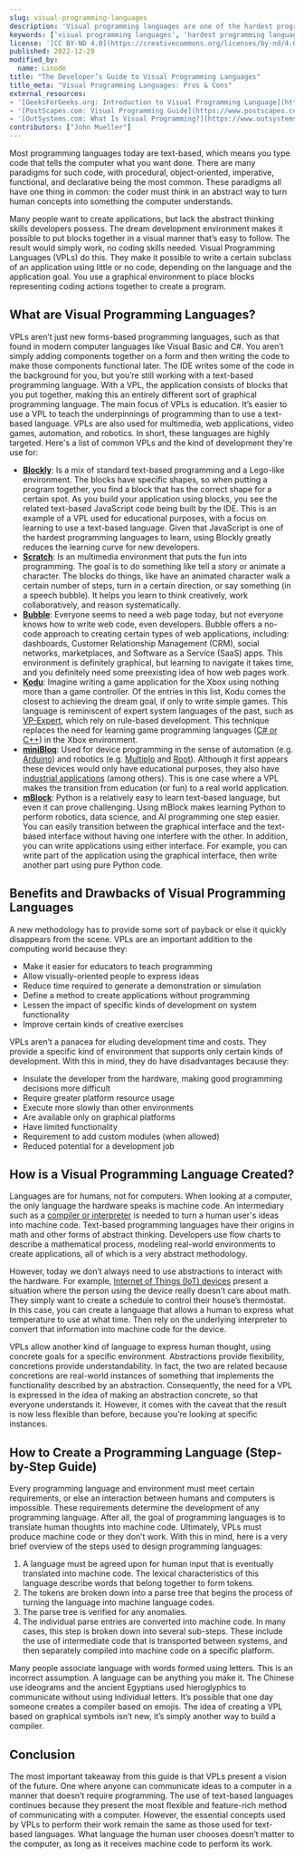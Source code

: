 ```yaml
---
slug: visual-programming-languages
description: 'Visual programming languages are one of the hardest programming languages to learn. ✓ Click here for an in-depth look, including pros and cons.'
keywords: ['visual programming languages', 'hardest programming languages to learn', 'game programming languages', 'what best defines a “programming language”?', 'how to make a programming language', 'c programming language typing discipline', 'how to create a programming language', 'how is programming language created', 'most programming languages allow you to ask two or more questions in a single comparison', 'graphical programming languages']
license: '[CC BY-ND 4.0](https://creativecommons.org/licenses/by-nd/4.0)'
published: 2022-12-29
modified_by:
  name: Linode
title: "The Developer’s Guide to Visual Programming Languages"
title_meta: "Visual Programming Languages: Pros & Cons"
external_resources:
- '[GeeksForGeeks.org: Introduction to Visual Programming Language](https://www.geeksforgeeks.org/introduction-to-visual-programming-language/)'
- '[PostScapes.com: Visual Programming Guide](https://www.postscapes.com/iot-visual-programming-tools/)'
- '[OutSystems.com: What Is Visual Programming?](https://www.outsystems.com/glossary/what-is-visual-programming/)'
contributors: ["John Mueller"]
---
```


Most programming languages today are text-based, which means you type code that tells the computer what you want done. There are many paradigms for such code, with procedural, object-oriented, imperative, functional, and declarative being the most common. These paradigms all have one thing in common: the coder must think in an abstract way to turn human concepts into something the computer understands.

Many people want to create applications, but lack the abstract thinking skills developers possess. The dream development environment makes it possible to put blocks together in a visual manner that’s easy to follow. The result would simply work, no coding skills needed. Visual Programming Languages (VPLs) do this. They make it possible to write a certain subclass of an application using little or no code, depending on the language and the application goal. You use a graphical environment to place blocks representing coding actions together to create a program.

## What are Visual Programming Languages?

VPLs aren’t just new forms-based programming languages, such as that found in modern computer languages like Visual Basic and C#. You aren’t simply adding components together on a form and then writing the code to make those components functional later. The IDE writes some of the code in the background for you, but you’re still working with a text-based programming language. With a VPL, the application consists of blocks that you put together, making this an entirely different sort of graphical programming language. The main focus of VPLs is education. It’s easier to use a VPL to teach the underpinnings of programming than to use a text-based language. VPLs are also used for multimedia, web applications, video games, automation, and robotics. In short, these languages are highly targeted. Here's a list of common VPLs and the kind of development they're use for:

-   [**Blockly**](https://developers.google.com/blockly): Is a mix of standard text-based programming and a Lego-like environment. The blocks have specific shapes, so when putting a program together, you find a block that has the correct shape for a certain spot. As you build your application using blocks, you see the related text-based JavaScript code being built by the IDE. This is an example of a VPL used for educational purposes, with a focus on learning to use a text-based language. Given that JavaScript is one of the hardest programming languages to learn, using Blockly greatly reduces the learning curve for new developers.
-   [**Scratch**](https://scratch.mit.edu/): Is an multimedia environment that puts the fun into programming. The goal is to do something like tell a story or animate a character. The blocks do things, like have an animated character walk a certain number of steps, turn in a certain direction, or say something (in a speech bubble). It helps you learn to think creatively, work collaboratively, and reason systematically.
-   [**Bubble**](https://bubble.io/): Everyone seems to need a web page today, but not everyone knows how to write web code, even developers. Bubble offers a no-code approach to creating certain types of web applications, including: dashboards, Customer Relationship Management (CRM), social networks, marketplaces, and Software as a Service (SaaS) apps. This environment is definitely graphical, but learning to navigate it takes time, and you definitely need some preexisting idea of how web pages work.
-   [**Kodu**](https://www.microsoft.com/en-us/research/project/kodu/): Imagine writing a game application for the Xbox using nothing more than a game controller. Of the entries in this list, Kodu comes the closest to achieving the dream goal, if only to write simple games. This language is reminiscent of expert system languages of the past, such as [VP-Expert](http://sajie.journals.ac.za/pub/article/viewFile/442/384), which rely on rule-based development. This technique replaces the need for learning game programming languages ([C# or C++](https://learn.microsoft.com/en-us/gaming/xbox/samples)) in the Xbox environment.
-   [**miniBloq**](http://blog.minibloq.org/): Used for device programming in the sense of automation (e.g. [Arduino](https://www.arduino.cc/)) and robotics (e.g. [Multiplo](https://www.seeedstudio.com/Multiplo-Robot-Building-Kit-p-1491.html) and [Root](https://edu.irobot.com/what-we-offer/root-robot)). Although it first appears these devices would only have educational purposes, they also have [industrial applications](https://www.industrialshields.com/) (among others). This is one case where a VPL makes the transition from education (or fun) to a real world application.
-   [**mBlock**](https://mblock.makeblock.com/en-us/): Python is a relatively easy to learn text-based language, but even it can prove challenging. Using mBlock makes learning Python to perform robotics, data science, and AI programming one step easier. You can easily transition between the graphical interface and the text-based interface without having one interfere with the other. In addition, you can write applications using either interface. For example, you can write part of the application using the graphical interface, then write another part using pure Python code.

## Benefits and Drawbacks of Visual Programming Languages

A new methodology has to provide some sort of payback or else it quickly disappears from the scene. VPLs are an important addition to the computing world because they:

-   Make it easier for educators to teach programming
-   Allow visually-oriented people to express ideas
-   Reduce time required to generate a demonstration or simulation
-   Define a method to create applications without programming
-   Lessen the impact of specific kinds of development on system functionality
-   Improve certain kinds of creative exercises

VPLs aren’t a panacea for eluding development time and costs. They provide a specific kind of environment that supports only certain kinds of development. With this in mind, they do have disadvantages because they:

-   Insulate the developer from the hardware, making good programming decisions more difficult
-   Require greater platform resource usage
-   Execute more slowly than other environments
-   Are available only on graphical platforms
-   Have limited functionality
-   Requirement to add custom modules (when allowed)
-   Reduced potential for a development job

## How is a Visual Programming Language Created?

Languages are for humans, not for computers. When looking at a computer, the only language the hardware speaks is machine code. An intermediary such as a [compiler or interpreter](https://www.guru99.com/difference-compiler-vs-interpreter.html) is needed to turn a human user's ideas into machine code. Text-based programming languages have their origins in math and other forms of abstract thinking. Developers use flow charts to describe a mathematical process, modeling real-world environments to create applications, all of which is a very abstract methodology.

However, today we don’t always need to use abstractions to interact with the hardware. For example, [Internet of Things (IoT) devices](https://www.postscapes.com/iot-visual-programming-tools/) present a situation where the person using the device really doesn’t care about math. They simply want to create a schedule to control their house’s thermostat. In this case, you can create a language that allows a human to express what temperature to use at what time. Then rely on the underlying interpreter to convert that information into machine code for the device.

VPLs allow another kind of language to express human thought, using concrete goals for a specific environment. Abstractions provide flexibility, concretions provide understandability. In fact, the two are related because concretions are real-world instances of something that implements the functionality described by an abstraction. Consequently, the need for a VPL is expressed in the idea of making an abstraction concrete, so that everyone understands it. However, it comes with the caveat that the result is now less flexible than before, because you’re looking at specific instances.

## How to Create a Programming Language (Step-by-Step Guide)

Every programming language and environment must meet certain requirements, or else an interaction between humans and computers is impossible. These requirements determine the development of any programming language. After all, the goal of programming languages is to translate human thoughts into machine code. Ultimately, VPLs must produce machine code or they don’t work. With this in mind, here is a very brief overview of the steps used to design programming languages:

1.  A language must be agreed upon for human input that is eventually translated into machine code. The lexical characteristics of this language describe words that belong together to form tokens.
1.  The tokens are broken down into a parse tree that begins the process of turning the language into machine language codes.
1.  The parse tree is verified for any anomalies.
1.  The individual parse entries are converted into machine code. In many cases, this step is broken down into several sub-steps. These include the use of intermediate code that is transported between systems, and then separately compiled into machine code on a specific platform.

Many people associate language with words formed using letters. This is an incorrect assumption. A language can be anything you make it. The Chinese use ideograms and the ancient Egyptians used hieroglyphics to communicate without using individual letters. It’s possible that one day someone creates a compiler based on emojis. The idea of creating a VPL based on graphical symbols isn’t new, it’s simply another way to build a compiler.

## Conclusion

The most important takeaway from this guide is that VPLs present a vision of the future. One where anyone can communicate ideas to a computer in a manner that doesn’t require programming. The use of text-based languages continues because they present the most flexible and feature-rich method of communicating with a computer. However, the essential concepts used by VPLs to perform their work remain the same as those used for text-based languages. What language the human user chooses doesn’t matter to the computer, as long as it receives machine code to perform its work.